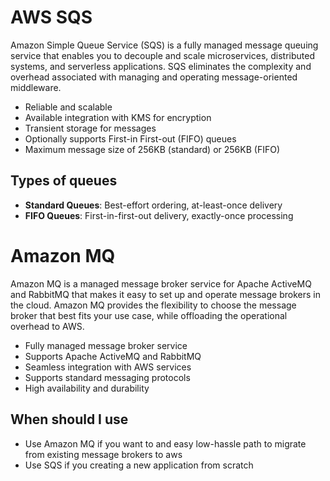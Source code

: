 # AWS SQS

Amazon Simple Queue Service (SQS) is a fully managed message queuing service that enables you to decouple and scale microservices, distributed systems, and serverless applications. SQS eliminates the complexity and overhead associated with managing and operating message-oriented middleware.

 - Reliable and scalable
 - Available integration with KMS for encryption
 - Transient storage for messages
 - Optionally supports First-in First-out (FIFO) queues
 - Maximum message size of 256KB (standard) or 256KB (FIFO)

## Types of queues

 - **Standard Queues**: Best-effort ordering, at-least-once delivery
 - **FIFO Queues**: First-in-first-out delivery, exactly-once processing

# Amazon MQ

Amazon MQ is a managed message broker service for Apache ActiveMQ and RabbitMQ that makes it easy to set up and operate message brokers in the cloud. Amazon MQ provides the flexibility to choose the message broker that best fits your use case, while offloading the operational overhead to AWS.

 - Fully managed message broker service
 - Supports Apache ActiveMQ and RabbitMQ
 - Seamless integration with AWS services
 - Supports standard messaging protocols
 - High availability and durability

## When should I use

 - Use Amazon MQ if you want to and easy low-hassle path to migrate from existing message brokers to aws
 - Use SQS if you creating a new application from scratch
